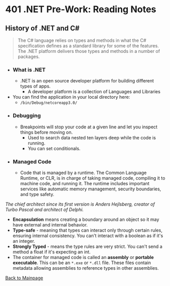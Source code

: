 # 401 .NET Pre-Work: Reading Notes

## History of .NET and C#

> The C# language relies on types and methods in what the C# specification defines as a standard library for some of the features. The .NET platform delivers those types and methods in a number of packages.

+ ### What is .NET
  + .NET is an open source developer platform for building different types of apps.
    + A developer platform is a collection of Languages and Libraries
+ You can find the application in your local directory here:
  + `/bin/Debug/netcoreapp3.0/`
+ ### Debugging
  + Breakpoints will stop your code at a given line and let you inspect things before moving on.
    + Used to search data nested ten layers deep while the code is running.
    + You can set conditionals.
+ ### Managed Code
  + Code that is managed by a runtime.  The Common Language Runtime, or CLR, is in charge of taking managed code, compiling it to machine code, and running it.  The runtime includes important services like automatic memory management, security boundaries, and type safety.

*The chief architect since its first version is Anders Hejlsberg, creator of Turbo Pascal and architect of Delphi.*

+ **Encapsulation** means creating a boundary around an object so it may have external and internal behavior.
+ **Type-safe** - meaning that types can interact only through certain rules, ensuring internal consistency.  You can't interact with a boolean as if it's an integer.
+ **Strongly Typed** - means the type rules are very strict.  You can't send a method a float if it's expecting an int.
+ The container for managed code is called an **assembly** or **portable executable**.  This can be an `*.exe` or `*.dll` file.  These files contain metadata allowing assemblies to reference types in other assemblies.

[Back to Mainpage](../code-fellows.md)<br>